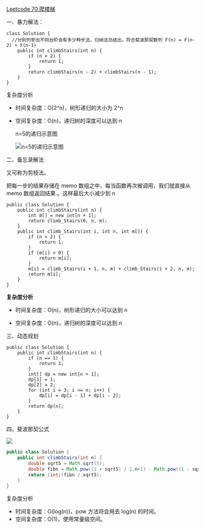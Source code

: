 [Leetcode 70.爬楼梯](https://leetcode-cn.com/problems/climbing-stairs/)

一、暴力解法：

```
class Solution {
  //分别列举出不同台阶会有多少种步法，归纳法总结出，符合斐波那契数列 F(n) = F(n-2) + F(n-1)
    public int climbStairs(int n) {
        if (n < 2) {
            return 1;
        }
        return climbStairs(n - 2) + climbStairs(n - 1);
    }
}
```

复杂度分析

- 时间复杂度：O(2^n)，树形递归的大小为 2^n

- 空间复杂度：O(n)，递归树的深度可以达到 n

  

  n=5的递归示意图

  ![n=5的递归示意图](https://pic.leetcode-cn.com/07a21d45a33309d39925127eb0a8611fce5212cb932e4a6fe9914b30c885d1f6-file_1555697913334)

二、备忘录解法

又可称为剪枝法。

把每一步的结果存储在 memo 数组之中，每当函数再次被调用，我们就直接从 memo 数组返回结果.。这样最后大小减少到 n 

```
public class Solution {
    public int climbStairs(int n) {
        int m[] = new int[n + 1];
        return climb_Stairs(0, n, m);
    }
    public int climb_Stairs(int i, int n, int m[]) {
        if (n < 2) {
            return 1;
        }
        if (m[i] > 0) {
            return m[i];
        }
        m[i] = climb_Stairs(i + 1, n, m) + climb_Stairs(i + 2, n, m);
        return m[i];
    }
}
```

**复杂度分析**

- 时间复杂度：O(n)，树形递归的大小可以达到 n

- 空间复杂度：O(n)，递归树的深度可以达到 n

  

三、动态规划

```
public class Solution {
    public int climbStairs(int n) {
        if (n == 1) {
            return 1;
        }
        int[] dp = new int[n + 1];
        dp[1] = 1;
        dp[2] = 2;
        for (int i = 3; i <= n; i++) {
            dp[i] = dp[i - 1] + dp[i - 2];
        }
        return dp[n];
    }
}
```



四，斐波那契公式



![](https://p2.ssl.qhimg.com/t01012cd57e744214f5.png)



```java
public class Solution {
    public int climbStairs(int n) {
        double sqrt5 = Math.sqrt(5);
        double fibn = Math.pow((1 + sqrt5) / 2,n+1) - Math.pow((1 - sqrt5) / 2,n+1);
        return (int)(fibn / sqrt5);
    }
}
```

复杂度分析

- 时间复杂度：O(log(n))，pow 方法将会用去 log(n) 的时间。
- 空间复杂度：O(1)，使用常量级空间。